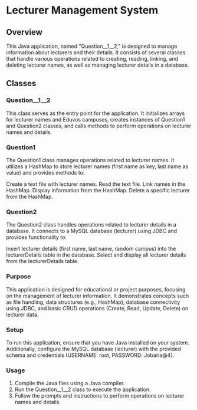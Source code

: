 # Lecturer Management System
## Overview
This Java application, named "Question__1__2," is designed to manage information about lecturers and their details. It consists of several classes that handle various operations related to creating, reading, linking, and deleting lecturer names, as well as managing lecturer details in a database.

## Classes
### Question__1__2
This class serves as the entry point for the application. It initializes arrays for lecturer names and Eduvos campuses, creates instances of Question1 and Question2 classes, and calls methods to perform operations on lecturer names and details.

### Question1
The Question1 class manages operations related to lecturer names. It utilizes a HashMap to store lecturer names (first name as key, last name as value) and provides methods to:

Create a text file with lecturer names.
Read the text file.
Link names in the HashMap.
Display information from the HashMap.
Delete a specific lecturer from the HashMap.

### Question2
The Question2 class handles operations related to lecturer details in a database. It connects to a MySQL database (lecturer) using JDBC and provides functionality to:

Insert lecturer details (first name, last name, random campus) into the lecturerDetails table in the database.
Select and display all lecturer details from the lecturerDetails table.

### Purpose
This application is designed for educational or project purposes, focusing on the management of lecturer information. It demonstrates concepts such as file handling, data structures (e.g., HashMap), database connectivity using JDBC, and basic CRUD operations (Create, Read, Update, Delete) on lecturer data.

### Setup
To run this application, ensure that you have Java installed on your system. Additionally, configure the MySQL database (lecturer) with the provided schema and credentials (USERNAME: root, PASSWORD: Jobaria@4).

### Usage
1. Compile the Java files using a Java compiler.
2. Run the Question__1__2 class to execute the application.
3. Follow the prompts and instructions to perform operations on lecturer names and details.
